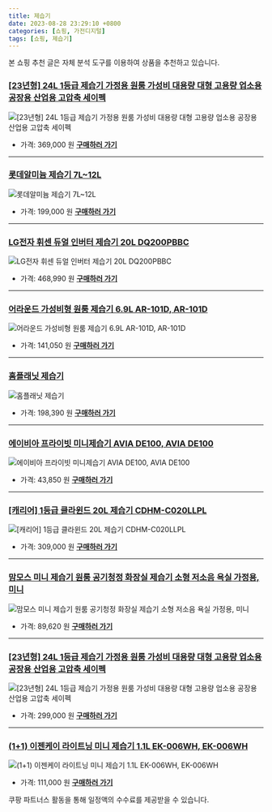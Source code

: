 ```yaml
---
title: 제습기
date: 2023-08-28 23:29:10 +0800
categories: [쇼핑, 가전디지털]
tags: [쇼핑, 제습기]
---
```

본 쇼핑 추천 글은 자체 분석 도구를 이용하여 상품을 추천하고 있습니다.
### [[23년형] 24L 1등급 제습기 가정용 원룸 가성비 대용량 대형 고용량 업소용 공장용 산업용 고압축 세이펙](https://link.coupang.com/re/AFFSDP?lptag=AF1030537&pageKey=7473839131&itemId=19507162615&vendorItemId=86616120860&traceid=V0-153-862ba9984bfb6dd5&clickBeacon=FMZ1%2Fv%2F%2BVut2oDP6L1v7genPFPPKk26vlgx3qshI%2BBiruOobIG7dT3Im%2BOTTyi9g%2BW7DR1j%2FuGkn4%2BEVDnC2sSCw8scXFza0ugHPFdixhnpTYZdce9vActfOSE3XwhSv%2FediSwBoFUJvYarSwomHV%2FUTNQD4ZVDqh6ADZ%2Bajghn55QytcWZ%2B2MocRZdVoMD840FjB86QclIs5wjnlpFm8dsYcx6ci6E4tfrA82JndrtHo4%2FMbx%2FXuJqgUhVHlCjvjN8%2FkBTDEcTMLh2tqGd9pr9Oxl%2FnRdMMVyf16cCSMucnfsl23kTtRF17Wr9YxII258jtJLuC4K5e4KFuwfcWOQt4IBfIkjWErGtYRWrrAJ59cUsX%2BUVqgMbTkEANkPsmdprKfXsOj6OwaJlMrg7H7c%2F3MpazWfDsNZwKgsJclxB6E15oDrEsbP%2BI4nVNl7%2B%2FUP%2FDRwqwOnG3zHdE1%2BjRG%2BsrcJh%2FR%2FHb1DhnWcD0MeBzCMNyxhVBixU9aLMK9tHdr%2FWbtsX%2BRZoKWVcJud6vawY1Z%2BhDM6rmVBI4OOMLsFqF5cWtbT5G33d%2BIb4%2BwLjA4aTNpfhOm4%2BGH11E%2BRMUJjAomAc%2FO3ECVYvYnUb86b029BK%2FQO0ZvNSrSufaq7tnGDaHwxxBkQ3UGf2Sju5HiZd%2FB%2Bc4n3TXtAUscEOO20iv08YmtZTZgmU7rFv00D1nRd2WpEOvj6QQaekKbElAy6DFHgXhEUBO5VWC1H5ZlhGSkt53VAGkE%2FYvn4FAKpRr25vI5DYLmRRPOMiT2cK86B6DSP%2FQR3TtvfQjjqNUousdcZw5OyoQN6vXsfWm%2B0y3HNh2YBxIQcYbsK71100hQK2ilFOAGrl%2F07sW1m0sfyMhlMLyWkmZtYwdeFmCFQ%2Fo&requestid=20230906232910028150885067&token=31850C%7CMIXED)
![[23년형] 24L 1등급 제습기 가정용 원룸 가성비 대용량 대형 고용량 업소용 공장용 산업용 고압축 세이펙](https://ads-partners.coupang.com/image1/LhjGOP9GJCru7SOQLvwaufj3w6jrHGoUGjJIYiX5muCH1VMUHHiiPPOOLj_t7bs0RIE1C8X2VThYKUmG7jMh1jX2SBMzce6_cFga63zzgIDj4OpcbiKh5K9xSGsyDgL0Z6pKl-qGPddWnKu-hx6GRsNHMBRsKL958rSSvAnJ01d-iClafUZMh7fzsfEw2El9pvZoC4VXAIBSIjJaXmFKBDaBcdoDTl5m1aWwkGZVp8zBK_8QVEl1MPZzFl-jgEO2VuZnTE1cj-45pxZeehcvgrirBOd_216r7xwxwJnn12na31HF_Q==)
- 가격: 369,000 원
[**구매하러 가기**](https://link.coupang.com/re/AFFSDP?lptag=AF1030537&pageKey=7473839131&itemId=19507162615&vendorItemId=86616120860&traceid=V0-153-862ba9984bfb6dd5&clickBeacon=FMZ1%2Fv%2F%2BVut2oDP6L1v7genPFPPKk26vlgx3qshI%2BBiruOobIG7dT3Im%2BOTTyi9g%2BW7DR1j%2FuGkn4%2BEVDnC2sSCw8scXFza0ugHPFdixhnpTYZdce9vActfOSE3XwhSv%2FediSwBoFUJvYarSwomHV%2FUTNQD4ZVDqh6ADZ%2Bajghn55QytcWZ%2B2MocRZdVoMD840FjB86QclIs5wjnlpFm8dsYcx6ci6E4tfrA82JndrtHo4%2FMbx%2FXuJqgUhVHlCjvjN8%2FkBTDEcTMLh2tqGd9pr9Oxl%2FnRdMMVyf16cCSMucnfsl23kTtRF17Wr9YxII258jtJLuC4K5e4KFuwfcWOQt4IBfIkjWErGtYRWrrAJ59cUsX%2BUVqgMbTkEANkPsmdprKfXsOj6OwaJlMrg7H7c%2F3MpazWfDsNZwKgsJclxB6E15oDrEsbP%2BI4nVNl7%2B%2FUP%2FDRwqwOnG3zHdE1%2BjRG%2BsrcJh%2FR%2FHb1DhnWcD0MeBzCMNyxhVBixU9aLMK9tHdr%2FWbtsX%2BRZoKWVcJud6vawY1Z%2BhDM6rmVBI4OOMLsFqF5cWtbT5G33d%2BIb4%2BwLjA4aTNpfhOm4%2BGH11E%2BRMUJjAomAc%2FO3ECVYvYnUb86b029BK%2FQO0ZvNSrSufaq7tnGDaHwxxBkQ3UGf2Sju5HiZd%2FB%2Bc4n3TXtAUscEOO20iv08YmtZTZgmU7rFv00D1nRd2WpEOvj6QQaekKbElAy6DFHgXhEUBO5VWC1H5ZlhGSkt53VAGkE%2FYvn4FAKpRr25vI5DYLmRRPOMiT2cK86B6DSP%2FQR3TtvfQjjqNUousdcZw5OyoQN6vXsfWm%2B0y3HNh2YBxIQcYbsK71100hQK2ilFOAGrl%2F07sW1m0sfyMhlMLyWkmZtYwdeFmCFQ%2Fo&requestid=20230906232910028150885067&token=31850C%7CMIXED)
---
### [롯데알미늄 제습기 7L~12L](https://link.coupang.com/re/AFFSDP?lptag=AF1030537&pageKey=251073004&itemId=792385484&vendorItemId=5011010804&traceid=V0-153-b453ba9a7b717e9f&requestid=20230906232910028150885067&token=31850C%7CMIXED)
![롯데알미늄 제습기 7L~12L](https://ads-partners.coupang.com/image1/IHwO3mi1EiymItSJIObo3c95d-KOKeFPtC__DmfK-GE2u9EaveiQx8XuYc3UDqOfXDKwLuNWDKW8OO6bEnM50xFdOfcCaD_FGEhEZdwVBnguub8ax7ol3JhyWWElbUJPjMGTp-vtqp5rE-RyM3VeNi1wC4omAckv2NKdg4dRHQqrk9NluDb_r8eSNn-7tGrMjGnyC7LRSOlRQzow6HfMszm5S9XYwKi4Yr1sJpCmHbrb7LUJIcMZN3f7TiFfLcjCCY8d6KTjEDekgMNGQTQ=)
- 가격: 199,000 원
[**구매하러 가기**](https://link.coupang.com/re/AFFSDP?lptag=AF1030537&pageKey=251073004&itemId=792385484&vendorItemId=5011010804&traceid=V0-153-b453ba9a7b717e9f&requestid=20230906232910028150885067&token=31850C%7CMIXED)
---
### [LG전자 휘센 듀얼 인버터 제습기 20L DQ200PBBC](https://link.coupang.com/re/AFFSDP?lptag=AF1030537&pageKey=1298242799&itemId=2311275267&vendorItemId=86458862014&traceid=V0-153-e99c011a7bf53077&requestid=20230906232910028150885067&token=31850C%7CMIXED)
![LG전자 휘센 듀얼 인버터 제습기 20L DQ200PBBC](https://ads-partners.coupang.com/image1/LMsf-OGv38ahAvb-LGbuN6ZPwxH0fYHwmaLDHUgVkKHrWtdSJz_euhLtf45rbiXcTjbrAm7AYbl24vsqVOQfiQYv8LuFWQAxaudX_NmyfxGsY3aeSInjKwPHMgHp-60TYlS42Ve8lD-_yrUTq56z_Jc9ebZyWYKbFklx3gT5gV0Wbd7yO6iQbbFAoTkFJMp84Hrs_EMd0lMYVqJN6MQzT81MJVMl12KbqCFdxaNyJkLFdI1KdqYe9ceS8x6-aSu2reKn-VmmHVVNRVhUZJyquewtLiWYw87dIhABXJKcm7g=)
- 가격: 468,990 원
[**구매하러 가기**](https://link.coupang.com/re/AFFSDP?lptag=AF1030537&pageKey=1298242799&itemId=2311275267&vendorItemId=86458862014&traceid=V0-153-e99c011a7bf53077&requestid=20230906232910028150885067&token=31850C%7CMIXED)
---
### [어라운드 가성비형 원룸 제습기 6.9L AR-101D, AR-101D](https://link.coupang.com/re/AFFSDP?lptag=AF1030537&pageKey=6714245064&itemId=15597331495&vendorItemId=4965982259&traceid=V0-153-1f264d517a359512&clickBeacon=FMZ1%2Fv%2F%2BVut2oDP6L1v7genPFPPKk26vlgx3qshI%2BBiruOobIG7dT3Im%2BOTTyi9g%2BW7DR1j%2FuGkn4%2BEVDnC2scvTfLvpPyO4MjkZfpovm0JTYZdce9vActfOSE3XwhSve89bFO0r%2BO82hIEevDbe1IRcjmsxWs5tTmx7KNqAR3P55QytcWZ%2B2MocRZdVoMD840FjB86QclIs5wjnlpFm8dsYcx6ci6E4tfrA82JndrtHo4%2FMbx%2FXuJqgUhVHlCjvxrfhVhM4bqk0e78LO2XpmO%2F2cfvbU27S9%2B7NKdbfRx3Mi1dK%2BNkVQx9FyF%2FWOhRYaqB30lRYaaaR6rFhGl0P8TB0wTu479a2GE%2BULad%2FuBpCZAZWjTY761hZQ2mkklW0dprKfXsOj6OwaJlMrg7H7c%2F3MpazWfDsNZwKgsJclxCez8mC%2BIOFLHkjZnW1aT6cjBUV4y9h9bnv%2BTggAVF1zam3evvtPyR4ar7DWvbO%2BEUiVu7FYB8wAxkiuqj%2FyK42R7roHcDzYzHnm38lRFiAKsjEGpW53R%2BWB2tYM9toILra65C8GhNq4cvZzvGq%2BI8rdVTOTI5ghwEEW8HQ5FxOypsT18KWDh1ZpE7P5dYjhP9%2BQqgMJ6a0y%2FsGxq5ignOnEZ8uOPqkG%2FimHBQChT3Y9LQ26FOsF%2Fxy8odjkcYCFZ2p0mGpXEAEs%2BwnTTfmDHrJmtuj37NmjrDObDXeJOlMogJyy50CZGNHyXZKigM9cXcbGnL9%2FTvjP%2FC7Pp6EyFCJRklK%2FLjcgYh%2BC6f86BcFz42EsTzrPX6SYQSogSh2UbDsGsc0Zmuinwfrg7jhcNlsDFo2muobKW0557tlXLswj%2BaxBjpBcyRLDWJbc3bgno%2BzH%2BRRttXcbsRXzS1urgdk&requestid=20230906232910028150885067&token=31850C%7CMIXED)
![어라운드 가성비형 원룸 제습기 6.9L AR-101D, AR-101D](https://ads-partners.coupang.com/image1/WxtmDFZOQ5LbeAsiW8NTny9ZD2xu5jfDMKp-I4wgXxoDKGzYcposkZvtQPx7IxICUVz3bshP6kJ07AgyYNtSj0JiFwl6GcYCQyhJIsl9x0kypQglVPRIPwzrUeM1D9M93hD7tffRh6VuAyO07ZkzaCPtoEU_xWoujjjT1d-SUbKilBRN9A8RjqK7QlsFEAn7wZSpKQlI4RqvZXLqR8SNyX9rMz-rGhYUDx5TL2LoVITP0rWxrNxv87I8QPySScjPaOYM-oZrOFXfCDTGUQV1oqPmRvdT)
- 가격: 141,050 원
[**구매하러 가기**](https://link.coupang.com/re/AFFSDP?lptag=AF1030537&pageKey=6714245064&itemId=15597331495&vendorItemId=4965982259&traceid=V0-153-1f264d517a359512&clickBeacon=FMZ1%2Fv%2F%2BVut2oDP6L1v7genPFPPKk26vlgx3qshI%2BBiruOobIG7dT3Im%2BOTTyi9g%2BW7DR1j%2FuGkn4%2BEVDnC2scvTfLvpPyO4MjkZfpovm0JTYZdce9vActfOSE3XwhSve89bFO0r%2BO82hIEevDbe1IRcjmsxWs5tTmx7KNqAR3P55QytcWZ%2B2MocRZdVoMD840FjB86QclIs5wjnlpFm8dsYcx6ci6E4tfrA82JndrtHo4%2FMbx%2FXuJqgUhVHlCjvxrfhVhM4bqk0e78LO2XpmO%2F2cfvbU27S9%2B7NKdbfRx3Mi1dK%2BNkVQx9FyF%2FWOhRYaqB30lRYaaaR6rFhGl0P8TB0wTu479a2GE%2BULad%2FuBpCZAZWjTY761hZQ2mkklW0dprKfXsOj6OwaJlMrg7H7c%2F3MpazWfDsNZwKgsJclxCez8mC%2BIOFLHkjZnW1aT6cjBUV4y9h9bnv%2BTggAVF1zam3evvtPyR4ar7DWvbO%2BEUiVu7FYB8wAxkiuqj%2FyK42R7roHcDzYzHnm38lRFiAKsjEGpW53R%2BWB2tYM9toILra65C8GhNq4cvZzvGq%2BI8rdVTOTI5ghwEEW8HQ5FxOypsT18KWDh1ZpE7P5dYjhP9%2BQqgMJ6a0y%2FsGxq5ignOnEZ8uOPqkG%2FimHBQChT3Y9LQ26FOsF%2Fxy8odjkcYCFZ2p0mGpXEAEs%2BwnTTfmDHrJmtuj37NmjrDObDXeJOlMogJyy50CZGNHyXZKigM9cXcbGnL9%2FTvjP%2FC7Pp6EyFCJRklK%2FLjcgYh%2BC6f86BcFz42EsTzrPX6SYQSogSh2UbDsGsc0Zmuinwfrg7jhcNlsDFo2muobKW0557tlXLswj%2BaxBjpBcyRLDWJbc3bgno%2BzH%2BRRttXcbsRXzS1urgdk&requestid=20230906232910028150885067&token=31850C%7CMIXED)
---
### [홈플래닛 제습기](https://link.coupang.com/re/AFFSDP?lptag=AF1030537&pageKey=4833430379&itemId=6375347719&vendorItemId=73670489440&traceid=V0-153-9c4b3ef61324105e&requestid=20230906232910028150885067&token=31850C%7CMIXED)
![홈플래닛 제습기](https://ads-partners.coupang.com/image1/UmZoyI79hW4Tu_KKUtNuN-t_ozA7bNlo4iDOE-yEerVSrAoQX_Id-t92tDMfpgtrgsmvjnXdxLdpH7LvVnP86u3h8cy4GCnh5RhGws6n-ZDqGF8hgnnuhPkxyM0xvZ2SUeTAR_lyM-NBpeeZSAURdwb16rCUszMVdn2w1HVyiT9yInL_EHsnm4IqnieDICqR4qAQMKWOh4VoK0KvY080z_9uhGyAM9UgHNciW3wUeJVzceqJRtEzXiz4B-jD0LkqGKwRWKAMSW0Ueb-smfHk0Q==)
- 가격: 198,390 원
[**구매하러 가기**](https://link.coupang.com/re/AFFSDP?lptag=AF1030537&pageKey=4833430379&itemId=6375347719&vendorItemId=73670489440&traceid=V0-153-9c4b3ef61324105e&requestid=20230906232910028150885067&token=31850C%7CMIXED)
---
### [에이비아 프라이빗 미니제습기 AVIA DE100, AVIA DE100](https://link.coupang.com/re/AFFSDP?lptag=AF1030537&pageKey=321990048&itemId=1030911408&vendorItemId=5479367946&traceid=V0-153-edab570205d9f49b&clickBeacon=FMZ1%2Fv%2F%2BVut2oDP6L1v7genPFPPKk26vlgx3qshI%2BBiruOobIG7dT3Im%2BOTTyi9g%2BW7DR1j%2FuGkn4%2BEVDnC2sSXuXzmXcJDeDpejHcMEYwCD3c%2BcP4mffB9PzszwIMHZo7CpfKpWHugS0Os74yp7o4Amp17O1AmwzO1eO%2FZ8L6X55QytcWZ%2B2MocRZdVoMD840FjB86QclIs5wjnlpFm8dsYcx6ci6E4tfrA82JndrtHo4%2FMbx%2FXuJqgUhVHlCjvnTV32JUXG77h%2FDefgOzszHXhQyQwKcuF%2FoC1hQLtdH6SSsFMqzvxzFo3psWIa6NkR1ktCSv1Cxo97pnMisPzZIHW7w0wfWqyQJ8gH%2FKeV%2F%2BYiVvrKdP%2Fw4WBwMg1D3LsdprKfXsOj6OwaJlMrg7H7c%2F3MpazWfDsNZwKgsJclxC1dnFi0JAqtTJ6VgpgHI%2FwxiN8mock7ydzSMPxW151v1SpZ1GFmaH14iK%2B1ZZKh3OF5cWtbT5G33d%2BIb4%2BwLjALMitTYA2C4tYN1UXeK5i2iywV4wboS3XDCVj3jXBVfLY%2B7co91pep2vI1sVbZMaJqwil%2BBUVhJz9rbr01UfQuXwnCkeEfF0zAxQlmXIgzApC4hxoehzUrsm0370oD%2FxP%2FRjzPoTZDA3dHNSdpt819lI1DRGHJrR%2BjGTEdO6aozpq%2BrGKWqaNN20KlucKwR1skXNbj77c%2F%2BCqcOlO%2Bgvdez3RRKyDvuwXzWFxs67AEjN5LkPjXe9JDTyX7Y7Pe3wo3RAJR68klMkvsoEzI0yfDtjWpx%2FNhf%2FIE%2BvL%2FtSc4GYklfg8CKYZ%2Bsr065pe7fIy95rXuiJ8GMPqA58grsPC4GybkSew2orPK4ESMblGADsN9VYv8cwKYQuXvI%2FOhqb9&requestid=20230906232910028150885067&token=31850C%7CMIXED)
![에이비아 프라이빗 미니제습기 AVIA DE100, AVIA DE100](https://ads-partners.coupang.com/image1/QSEOh5PP8izAfs3rQeVEnxCMQYyTj-9ljF_bSxUj--NnBTUW1AXgRN_RUHTIZxYB62lVVJVHPw3ZARPnHLFcQYN9pnthBZzs3ouXf_Wv3EwS7BZHaorRyn5WZmfkDVawOS5sxldDMWqInQCh3gL_KKUjOVRuMZZQ6rqZqKFz4McOeYDw-HlYclMwElQ7loEh7UNdkB8mDr_qgwxaE8c5y1T_w_RYNsALRH-vIVI9ht8WO6Ed53IEcMvVt3VWRdmhqt9X1f5lL7nqkVHQtJ-nJfI0lD5O)
- 가격: 43,850 원
[**구매하러 가기**](https://link.coupang.com/re/AFFSDP?lptag=AF1030537&pageKey=321990048&itemId=1030911408&vendorItemId=5479367946&traceid=V0-153-edab570205d9f49b&clickBeacon=FMZ1%2Fv%2F%2BVut2oDP6L1v7genPFPPKk26vlgx3qshI%2BBiruOobIG7dT3Im%2BOTTyi9g%2BW7DR1j%2FuGkn4%2BEVDnC2sSXuXzmXcJDeDpejHcMEYwCD3c%2BcP4mffB9PzszwIMHZo7CpfKpWHugS0Os74yp7o4Amp17O1AmwzO1eO%2FZ8L6X55QytcWZ%2B2MocRZdVoMD840FjB86QclIs5wjnlpFm8dsYcx6ci6E4tfrA82JndrtHo4%2FMbx%2FXuJqgUhVHlCjvnTV32JUXG77h%2FDefgOzszHXhQyQwKcuF%2FoC1hQLtdH6SSsFMqzvxzFo3psWIa6NkR1ktCSv1Cxo97pnMisPzZIHW7w0wfWqyQJ8gH%2FKeV%2F%2BYiVvrKdP%2Fw4WBwMg1D3LsdprKfXsOj6OwaJlMrg7H7c%2F3MpazWfDsNZwKgsJclxC1dnFi0JAqtTJ6VgpgHI%2FwxiN8mock7ydzSMPxW151v1SpZ1GFmaH14iK%2B1ZZKh3OF5cWtbT5G33d%2BIb4%2BwLjALMitTYA2C4tYN1UXeK5i2iywV4wboS3XDCVj3jXBVfLY%2B7co91pep2vI1sVbZMaJqwil%2BBUVhJz9rbr01UfQuXwnCkeEfF0zAxQlmXIgzApC4hxoehzUrsm0370oD%2FxP%2FRjzPoTZDA3dHNSdpt819lI1DRGHJrR%2BjGTEdO6aozpq%2BrGKWqaNN20KlucKwR1skXNbj77c%2F%2BCqcOlO%2Bgvdez3RRKyDvuwXzWFxs67AEjN5LkPjXe9JDTyX7Y7Pe3wo3RAJR68klMkvsoEzI0yfDtjWpx%2FNhf%2FIE%2BvL%2FtSc4GYklfg8CKYZ%2Bsr065pe7fIy95rXuiJ8GMPqA58grsPC4GybkSew2orPK4ESMblGADsN9VYv8cwKYQuXvI%2FOhqb9&requestid=20230906232910028150885067&token=31850C%7CMIXED)
---
### [[캐리어] 1등급 클라윈드 20L 제습기 CDHM-C020LLPL](https://link.coupang.com/re/AFFSDP?lptag=AF1030537&pageKey=7365250471&itemId=18985632605&vendorItemId=86649625702&traceid=V0-153-bfcac573a9785020&requestid=20230906232910028150885067&token=31850C%7CMIXED)
![[캐리어] 1등급 클라윈드 20L 제습기 CDHM-C020LLPL](https://ads-partners.coupang.com/image1/V_EoCiD4WOn5vYV_V9U1_w24aUsxFEEbPH5A7Ueg3li_twOlMnq9_88mXIdupxiI0h6WLzcCy3YGqK83uZRBA_39fKb2nI_tvGj0S55-PyKGerE5Ehkb7HnR8j3vhGKmEq5yLw57Ozr_dNHNhv5C6P_PBjslO6DUwgPtwJ2c9VjH6szUFR_TW5X9ERHZXd7TWNqg9-h_ULmM9SAM8X6ZdtLOV4Q4nIBLzfAmY66-MbpwD1fY0IFpvO8arWX6cVq0iYK6m9YDymH1lbomtSgtaPCZsD-JgusN8Zcb2vxdxA==)
- 가격: 309,000 원
[**구매하러 가기**](https://link.coupang.com/re/AFFSDP?lptag=AF1030537&pageKey=7365250471&itemId=18985632605&vendorItemId=86649625702&traceid=V0-153-bfcac573a9785020&requestid=20230906232910028150885067&token=31850C%7CMIXED)
---
### [맘모스 미니 제습기 원룸 공기청정 화장실 제습기 소형 저소음 욕실 가정용, 미니](https://link.coupang.com/re/AFFSDP?lptag=AF1030537&pageKey=7323271050&itemId=18786920612&vendorItemId=85918154941&traceid=V0-153-ff32aaf882e74904&clickBeacon=FMZ1%2Fv%2F%2BVut2oDP6L1v7genPFPPKk26vlgx3qshI%2BBiruOobIG7dT3Im%2BOTTyi9g%2BW7DR1j%2FuGkn4%2BEVDnC2sX9R2pV7NRfLVdfS6uvj%2FaqD3c%2BcP4mffB9PzszwIMHZTwdkz9a6YW8F%2BdptJcYYz%2BAbVSuciN%2F9mKUnoNZ14Kf55QytcWZ%2B2MocRZdVoMD840FjB86QclIs5wjnlpFm8dsYcx6ci6E4tfrA82JndrtHo4%2FMbx%2FXuJqgUhVHlCjvw8v%2Bb1A7rP0vix1KiVSVTt08%2BLsO3otd7RK4BZG2J1vVrsyalnz1w8Ps6T42IJtKyph9hLVxro5bwUq%2F6QJy6y0b4ffDvP8yW4OmpKnl%2BDZN4BQNw1spIarDLo3AymkDCXaoPYdQQa8QgcUTgm%2F6S0JK4KGwbrtUiM5JuV6JOA7fUDgM%2FgCCrwXhZrhClqyc%2B8fSeIf79FTK5XoCkurhwqk9DObm7SJZgHOpLCTMkhVZWZoglBKbJT%2BJj9d3HdM8q3do7eISVyKBKsfbviUrMFv%2FYPXoq7BHsMuKnp5AcxA8caEKr0F7dzLQttSYkC6VxxY%2F2n%2F6n2uDh4M9Cox%2BjFDGpwyIq1zbkpV3ABLPxZZ2jLYC0foryq1WucPi%2BPHipY6NR3l2Hz0sqqNkJhix94XQH%2BsaWf1ZDfwossapmCGAj4wIxiPFVPQ7xB7EIwT%2BAnighyM8l%2FYf1jJYf5DrPydQcz0EHnurQfykCsVSPV%2BT4hE9dOhhk7mvLdnPucPuXTMd11zb0k6a5PSrwrxR4WJqk4QxA3L%2BZE%2BZ4z4uoNQNUyQ8ytjoDb49ZDh2MmKH7pBu9gErBXqe42qjtFbDnMladxPSpWJ00B7gX3nIvc4%3D&requestid=20230906232910028150885067&token=31850C%7CMIXED)
![맘모스 미니 제습기 원룸 공기청정 화장실 제습기 소형 저소음 욕실 가정용, 미니](https://ads-partners.coupang.com/image1/rVQHrl3dR9eWsjBqrWo6hAeTY6u01IJx9Tv9BYmXjnrioEEt6i4f9IW-i0GL934G9gEyadMczOvFUuo3lDMKffm5JP2SnwB4rK63Ec6Wj0ZiTfPYQwo6siU1wUXbk_63DIzHdU5l8DJcCFT5Ac1buCLTt6Uj6QRq0JURLKVaQcbLXcCshW6MIG5re0rbVIAGDEZ92XA29kmfyjJyeXEaejzQwy05Lvcg232I8OOLGxlvdZflXhf13dD2QByfoeTMKCRY96h9QUELM54IEtqbfZZ9PV1ZM7Gr41k2_CIVhMti1kjt)
- 가격: 89,620 원
[**구매하러 가기**](https://link.coupang.com/re/AFFSDP?lptag=AF1030537&pageKey=7323271050&itemId=18786920612&vendorItemId=85918154941&traceid=V0-153-ff32aaf882e74904&clickBeacon=FMZ1%2Fv%2F%2BVut2oDP6L1v7genPFPPKk26vlgx3qshI%2BBiruOobIG7dT3Im%2BOTTyi9g%2BW7DR1j%2FuGkn4%2BEVDnC2sX9R2pV7NRfLVdfS6uvj%2FaqD3c%2BcP4mffB9PzszwIMHZTwdkz9a6YW8F%2BdptJcYYz%2BAbVSuciN%2F9mKUnoNZ14Kf55QytcWZ%2B2MocRZdVoMD840FjB86QclIs5wjnlpFm8dsYcx6ci6E4tfrA82JndrtHo4%2FMbx%2FXuJqgUhVHlCjvw8v%2Bb1A7rP0vix1KiVSVTt08%2BLsO3otd7RK4BZG2J1vVrsyalnz1w8Ps6T42IJtKyph9hLVxro5bwUq%2F6QJy6y0b4ffDvP8yW4OmpKnl%2BDZN4BQNw1spIarDLo3AymkDCXaoPYdQQa8QgcUTgm%2F6S0JK4KGwbrtUiM5JuV6JOA7fUDgM%2FgCCrwXhZrhClqyc%2B8fSeIf79FTK5XoCkurhwqk9DObm7SJZgHOpLCTMkhVZWZoglBKbJT%2BJj9d3HdM8q3do7eISVyKBKsfbviUrMFv%2FYPXoq7BHsMuKnp5AcxA8caEKr0F7dzLQttSYkC6VxxY%2F2n%2F6n2uDh4M9Cox%2BjFDGpwyIq1zbkpV3ABLPxZZ2jLYC0foryq1WucPi%2BPHipY6NR3l2Hz0sqqNkJhix94XQH%2BsaWf1ZDfwossapmCGAj4wIxiPFVPQ7xB7EIwT%2BAnighyM8l%2FYf1jJYf5DrPydQcz0EHnurQfykCsVSPV%2BT4hE9dOhhk7mvLdnPucPuXTMd11zb0k6a5PSrwrxR4WJqk4QxA3L%2BZE%2BZ4z4uoNQNUyQ8ytjoDb49ZDh2MmKH7pBu9gErBXqe42qjtFbDnMladxPSpWJ00B7gX3nIvc4%3D&requestid=20230906232910028150885067&token=31850C%7CMIXED)
---
### [[23년형] 24L 1등급 제습기 가정용 원룸 가성비 대용량 대형 고용량 업소용 공장용 산업용 고압축 세이펙](https://link.coupang.com/re/AFFSDP?lptag=AF1030537&pageKey=7473839131&itemId=19507162615&vendorItemId=86616120860&traceid=V0-153-862ba9984bfb6dd5&requestid=20230906232910028150885067&token=31850C%7CMIXED)
![[23년형] 24L 1등급 제습기 가정용 원룸 가성비 대용량 대형 고용량 업소용 공장용 산업용 고압축 세이펙](https://ads-partners.coupang.com/image1/-IMca3QHG4H1IdRo-ERYMaVuXZmSRzyYMJ8bA0nxZJS1G14NT6eYzFrjagrds9yWfx0SMp27ycEBLMHsl4uuie1OMj-g-lqM5h7SrXBVSFnTS_r3sePVpdFiLPqrLKf2S_SEDX2GG5zxA1OJuhQjuJabaRWxCz1079HcpqjKeHaYFB4K4LprpPqBFOX72in-G07dk7o2XXll5Qla8US-a8F4JX9WHmdUpGTFZBAhXAt3aYa7qqxI8A3xfFL6nmbtOiDOOaSF9lm4L3RpSEXAlfiZ61cyc2Y2q95uGQ97Rrpq)
- 가격: 299,000 원
[**구매하러 가기**](https://link.coupang.com/re/AFFSDP?lptag=AF1030537&pageKey=7473839131&itemId=19507162615&vendorItemId=86616120860&traceid=V0-153-862ba9984bfb6dd5&requestid=20230906232910028150885067&token=31850C%7CMIXED)
---
### [(1+1) 이젠케이 라이트닝 미니 제습기 1.1L EK-006WH, EK-006WH](https://link.coupang.com/re/AFFSDP?lptag=AF1030537&pageKey=7131325794&itemId=17880707034&vendorItemId=85043660359&traceid=V0-153-537db251aae080d7&clickBeacon=FMZ1%2Fv%2F%2BVut2oDP6L1v7genPFPPKk26vlgx3qshI%2BBiruOobIG7dT3Im%2BOTTyi9g%2BW7DR1j%2FuGkn4%2BEVDnC2sfjKBUXtm5gke96qKZXC4YiD3c%2BcP4mffB9PzszwIMHZiAZPBuyvrvhcWZtO1B0Qx2ObeXkPbVZKo4hOQlyHqA355QytcWZ%2B2MocRZdVoMD840FjB86QclIs5wjnlpFm8dsYcx6ci6E4tfrA82JndrtHo4%2FMbx%2FXuJqgUhVHlCjv0TSGWe%2F8tRzKUj0hPc94U3Pg1Q%2FIQ30NlrdcrrdW5EeVPyVEwrg7uRWSpzlwcSVVLhZhXVyQhGG06oSJ1seNOg3ayjCdQip7ExyY6ArluDIxOQEUeuRelXCjmppH3uPHHFR8npqTIn7JYrTljJoD5xrcrG1nHv5kCzSfxfkjEjUO5scuHJ%2FgrpXIGxcJKTN7rdaGyd3JgzW6qXjIz1%2Fc9tEc2KfHd1OvKabuWqje576F5cWtbT5G33d%2BIb4%2BwLjALMitTYA2C4tYN1UXeK5i2iywV4wboS3XDCVj3jXBVfLY%2B7co91pep2vI1sVbZMaJqwil%2BBUVhJz9rbr01UfQuXwnCkeEfF0zAxQlmXIgzApC4hxoehzUrsm0370oD%2FxP%2FRjzPoTZDA3dHNSdpt819lI1DRGHJrR%2BjGTEdO6aozpq%2BrGKWqaNN20KlucKwR1skXNbj77c%2F%2BCqcOlO%2Bgvdez3RRKyDvuwXzWFxs67AEjN5LkPjXe9JDTyX7Y7Pe3wo3RAJR68klMkvsoEzI0yfDtjWpx%2FNhf%2FIE%2BvL%2FtSc4GYklfg8CKYZ%2Bsr065pe7fIy95rXuiJ8GMPqA58grsPC4GybkSew2orPK4ESMblGADsN9VYv8cwKYQuXvI%2FOhqb9&requestid=20230906232910028150885067&token=31850C%7CMIXED)
![(1+1) 이젠케이 라이트닝 미니 제습기 1.1L EK-006WH, EK-006WH](https://ads-partners.coupang.com/image1/XX_1Sj2M1MSs8fCAXQLhH1TtmhYB5g6wKH7mam_UnYst79KNHsaZ9Nf66RS3dvjVUwxfOjLc_v9ir1kKWrPYL3c0j1-bu2JDd-3XoEDgogxIb1L2y7Lb7667eosazO0zuL5QRaaGw9QGIyfElMjshzRRXeuTJSJryapKDtXcH20STBSr43NctJEW3pyIpxu9qY9xH6pPNspc7DflwwJkwi7bIIApnSBXjml_eTzq2Hopz3MeW16E9oj3aHDtVbH9alUX1FEg9E906GbSagmN18BkvX5_5m3lh7r3f3GF7bEby7yDKw==)
- 가격: 111,000 원
[**구매하러 가기**](https://link.coupang.com/re/AFFSDP?lptag=AF1030537&pageKey=7131325794&itemId=17880707034&vendorItemId=85043660359&traceid=V0-153-537db251aae080d7&clickBeacon=FMZ1%2Fv%2F%2BVut2oDP6L1v7genPFPPKk26vlgx3qshI%2BBiruOobIG7dT3Im%2BOTTyi9g%2BW7DR1j%2FuGkn4%2BEVDnC2sfjKBUXtm5gke96qKZXC4YiD3c%2BcP4mffB9PzszwIMHZiAZPBuyvrvhcWZtO1B0Qx2ObeXkPbVZKo4hOQlyHqA355QytcWZ%2B2MocRZdVoMD840FjB86QclIs5wjnlpFm8dsYcx6ci6E4tfrA82JndrtHo4%2FMbx%2FXuJqgUhVHlCjv0TSGWe%2F8tRzKUj0hPc94U3Pg1Q%2FIQ30NlrdcrrdW5EeVPyVEwrg7uRWSpzlwcSVVLhZhXVyQhGG06oSJ1seNOg3ayjCdQip7ExyY6ArluDIxOQEUeuRelXCjmppH3uPHHFR8npqTIn7JYrTljJoD5xrcrG1nHv5kCzSfxfkjEjUO5scuHJ%2FgrpXIGxcJKTN7rdaGyd3JgzW6qXjIz1%2Fc9tEc2KfHd1OvKabuWqje576F5cWtbT5G33d%2BIb4%2BwLjALMitTYA2C4tYN1UXeK5i2iywV4wboS3XDCVj3jXBVfLY%2B7co91pep2vI1sVbZMaJqwil%2BBUVhJz9rbr01UfQuXwnCkeEfF0zAxQlmXIgzApC4hxoehzUrsm0370oD%2FxP%2FRjzPoTZDA3dHNSdpt819lI1DRGHJrR%2BjGTEdO6aozpq%2BrGKWqaNN20KlucKwR1skXNbj77c%2F%2BCqcOlO%2Bgvdez3RRKyDvuwXzWFxs67AEjN5LkPjXe9JDTyX7Y7Pe3wo3RAJR68klMkvsoEzI0yfDtjWpx%2FNhf%2FIE%2BvL%2FtSc4GYklfg8CKYZ%2Bsr065pe7fIy95rXuiJ8GMPqA58grsPC4GybkSew2orPK4ESMblGADsN9VYv8cwKYQuXvI%2FOhqb9&requestid=20230906232910028150885067&token=31850C%7CMIXED)


쿠팡 파트너스 활동을 통해 일정액의 수수료를 제공받을 수 있습니다.
